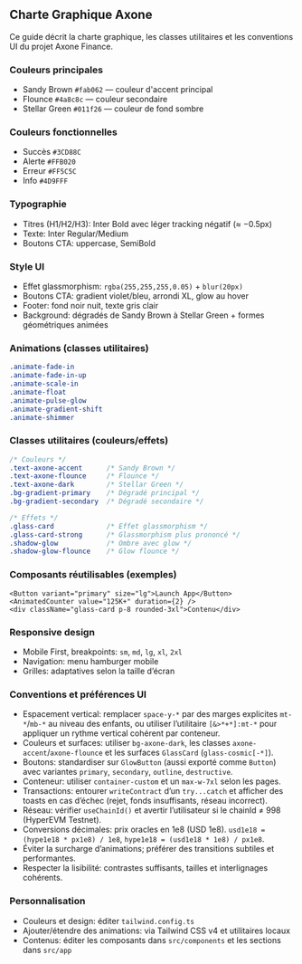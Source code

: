 ## Charte Graphique Axone

Ce guide décrit la charte graphique, les classes utilitaires et les conventions UI du projet Axone Finance.

### Couleurs principales

- Sandy Brown `#fab062` — couleur d'accent principal
- Flounce `#4a8c8c` — couleur secondaire
- Stellar Green `#011f26` — couleur de fond sombre

### Couleurs fonctionnelles

- Succès `#3CD88C`
- Alerte `#FFB020`
- Erreur `#FF5C5C`
- Info `#4D9FFF`

### Typographie

- Titres (H1/H2/H3): Inter Bold avec léger tracking négatif (≈ −0.5px)
- Texte: Inter Regular/Medium
- Boutons CTA: uppercase, SemiBold

### Style UI

- Effet glassmorphism: `rgba(255,255,255,0.05)` + `blur(20px)`
- Boutons CTA: gradient violet/bleu, arrondi XL, glow au hover
- Footer: fond noir nuit, texte gris clair
- Background: dégradés de Sandy Brown à Stellar Green + formes géométriques animées

### Animations (classes utilitaires)

```css
.animate-fade-in
.animate-fade-in-up
.animate-scale-in
.animate-float
.animate-pulse-glow
.animate-gradient-shift
.animate-shimmer
```

### Classes utilitaires (couleurs/effets)

```css
/* Couleurs */
.text-axone-accent      /* Sandy Brown */
.text-axone-flounce     /* Flounce */
.text-axone-dark        /* Stellar Green */
.bg-gradient-primary    /* Dégradé principal */
.bg-gradient-secondary  /* Dégradé secondaire */

/* Effets */
.glass-card             /* Effet glassmorphism */
.glass-card-strong      /* Glassmorphism plus prononcé */
.shadow-glow            /* Ombre avec glow */
.shadow-glow-flounce    /* Glow flounce */
```

### Composants réutilisables (exemples)

```tsx
<Button variant="primary" size="lg">Launch App</Button>
<AnimatedCounter value="125K+" duration={2} />
<div className="glass-card p-8 rounded-3xl">Contenu</div>
```

### Responsive design

- Mobile First, breakpoints: `sm`, `md`, `lg`, `xl`, `2xl`
- Navigation: menu hamburger mobile
- Grilles: adaptatives selon la taille d’écran

### Conventions et préférences UI

- Espacement vertical: remplacer `space-y-*` par des marges explicites `mt-*`/`mb-*` au niveau des enfants, ou utiliser l’utilitaire `[&>*+*]:mt-*` pour appliquer un rythme vertical cohérent par conteneur.
- Couleurs et surfaces: utiliser `bg-axone-dark`, les classes `axone-accent`/`axone-flounce` et les surfaces `GlassCard` (`glass-cosmic[-*]`).
- Boutons: standardiser sur `GlowButton` (aussi exporté comme `Button`) avec variantes `primary`, `secondary`, `outline`, `destructive`.
- Conteneur: utiliser `container-custom` et un `max-w-7xl` selon les pages.
- Transactions: entourer `writeContract` d’un `try...catch` et afficher des toasts en cas d’échec (rejet, fonds insuffisants, réseau incorrect).
- Réseau: vérifier `useChainId()` et avertir l’utilisateur si le chainId ≠ 998 (HyperEVM Testnet).
- Conversions décimales: prix oracles en 1e8 (USD 1e8). `usd1e18 = (hype1e18 * px1e8) / 1e8`, `hype1e18 = (usd1e18 * 1e8) / px1e8`.
- Éviter la surcharge d’animations; préférer des transitions subtiles et performantes.
- Respecter la lisibilité: contrastes suffisants, tailles et interlignages cohérents.

### Personnalisation

- Couleurs et design: éditer `tailwind.config.ts`
- Ajouter/étendre des animations: via Tailwind CSS v4 et utilitaires locaux
- Contenus: éditer les composants dans `src/components` et les sections dans `src/app`



